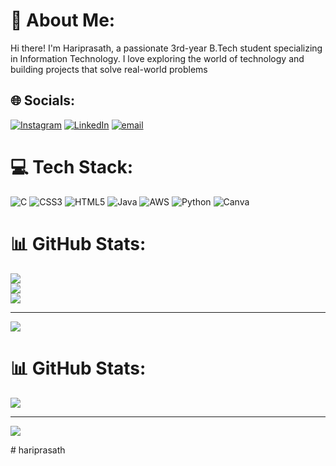 # 💫 About Me:
Hi there! I'm Hariprasath, a passionate 3rd-year B.Tech student specializing in Information Technology. I love exploring the world of technology and building projects that solve real-world problems


## 🌐 Socials:
[![Instagram](https://img.shields.io/badge/Instagram-%23E4405F.svg?logo=Instagram&logoColor=white)](https://instagram.com/_.hariiii.x_) [![LinkedIn](https://img.shields.io/badge/LinkedIn-%230077B5.svg?logo=linkedin&logoColor=white)](https://linkedin.com/in/hariprasath-m-2b22022a4) [![email](https://img.shields.io/badge/Email-D14836?logo=gmail&logoColor=white)](mailto:hariprasathm741@gmail.com) 

# 💻 Tech Stack:
![C](https://img.shields.io/badge/c-%2300599C.svg?style=plastic&logo=c&logoColor=white) ![CSS3](https://img.shields.io/badge/css3-%231572B6.svg?style=plastic&logo=css3&logoColor=white) ![HTML5](https://img.shields.io/badge/html5-%23E34F26.svg?style=plastic&logo=html5&logoColor=white) ![Java](https://img.shields.io/badge/java-%23ED8B00.svg?style=plastic&logo=openjdk&logoColor=white) ![AWS](https://img.shields.io/badge/AWS-%23FF9900.svg?style=plastic&logo=amazon-aws&logoColor=white) ![Python](https://img.shields.io/badge/python-3670A0?style=plastic&logo=python&logoColor=ffdd54) ![Canva](https://img.shields.io/badge/Canva-%2300C4CC.svg?style=for-the-badge&logo=Canva&logoColor=white)


# 📊 GitHub Stats:
![](https://github-readme-stats.vercel.app/api?username=Hariprasath-art&theme=dark&hide_border=false&include_all_commits=true&count_private=true)<br/>
![](https://nirzak-streak-stats.vercel.app/?user=Hariprasath-art&theme=dark&hide_border=false)<br/>
![](https://github-readme-stats.vercel.app/api/top-langs/?username=Hariprasath-art&theme=dark&hide_border=false&include_all_commits=true&count_private=true&layout=compact)

---
[![](https://visitcount.itsvg.in/api?id=Hariprasath-art&icon=0&color=0)](https://visitcount.itsvg.in)

<!-- Proudly created with GPRM ( https://gprm.itsvg.in ) -->
# 📊 GitHub Stats:

![](https://github-readme-stats.vercel.app/api/top-langs/?username=Hariprasath&theme=dark&hide_border=false&include_all_commits=false&count_private=false&layout=compact)

---
[![](https://visitcount.itsvg.in/api?id=Hariprasath&icon=0&color=0)](https://visitcount.itsvg.in)

<!-- Proudly created with GPRM ( https://gprm.itsvg.in ) --># hariprasath
